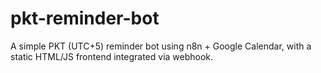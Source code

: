 # pkt-reminder-bot
A simple PKT (UTC+5) reminder bot using n8n + Google Calendar, with a static HTML/JS frontend integrated via webhook.
